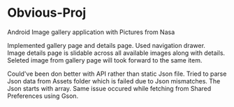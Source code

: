 # Obvious-Proj
Android Image gallery application with Pictures from Nasa

Implemented gallery page and details page.
Used navigation drawer. \
Image details page is slidable across all available images along with details.
Seleted image from gallery page will took forward to the same item.


Could've been don better with API rather than static Json file.
Tried to parse Json data from Assets folder which is failed due to Json mismatches. The Json starts with array.
Same issue occured while fetching from Shared Preferences using Gson.
